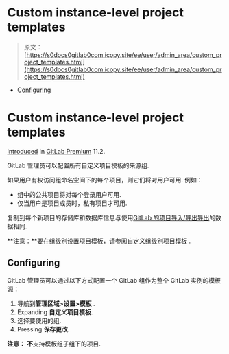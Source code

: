 # Custom instance-level project templates

> 原文：[https://s0docs0gitlab0com.icopy.site/ee/user/admin_area/custom_project_templates.html](https://s0docs0gitlab0com.icopy.site/ee/user/admin_area/custom_project_templates.html)

*   [Configuring](#configuring)

# Custom instance-level project templates[](#custom-instance-level-project-templates-premium-only "Permalink")

[Introduced](https://gitlab.com/gitlab-org/gitlab/-/issues/6860) in [GitLab Premium](https://about.gitlab.com/pricing/) 11.2.

GitLab 管理员可以配置所有自定义项目模板的来源组.

如果用户有权访问组命名空间下的每个项目，则它们将对用户可用. 例如：

*   组中的公共项目将对每个登录用户可用.
*   仅当用户是项目成员时，私有项目才可用.

复制到每个新项目的存储库和数据库信息与使用[GitLab 的项目导入/导出导出](../project/settings/import_export.html)的数据相同.

**注意：**要在组级别设置项目模板，请参阅[自定义组级别项目模板](../group/custom_project_templates.html) .

## Configuring[](#configuring "Permalink")

GitLab 管理员可以通过以下方式配置一个 GitLab 组作为整个 GitLab 实例的模板源：

1.  导航到**管理区域>设置>模板** .
2.  Expanding **自定义项目模板**.
3.  选择要使用的组.
4.  Pressing **保存更改**.

**注意：** **不**支持模板组子组下的项目.